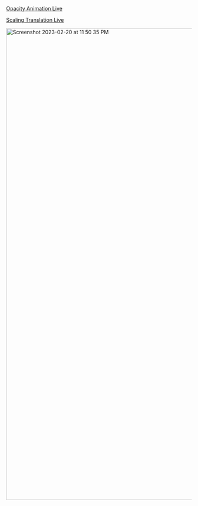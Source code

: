 
[Opacity Animation Live](https://res.cloudinary.com/df2q7cryi/video/upload/v1676916240/animation-2_krjkwe.mov)

[Scaling Translation Live](https://res.cloudinary.com/df2q7cryi/video/upload/v1676916127/animation-1_lo7tse.mov)



<img width="1280" alt="Screenshot 2023-02-20 at 11 50 35 PM" src="https://user-images.githubusercontent.com/69970001/220177219-95c45e33-40cb-4db5-b8c0-164f839a8768.png">


